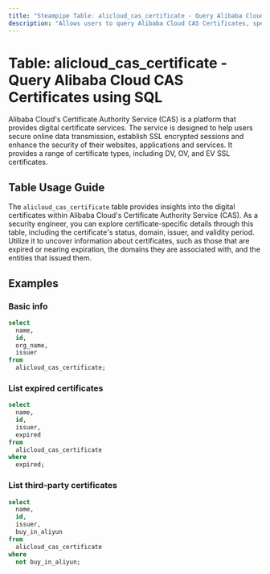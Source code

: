 ```yaml
---
title: "Steampipe Table: alicloud_cas_certificate - Query Alibaba Cloud CAS Certificates using SQL"
description: "Allows users to query Alibaba Cloud CAS Certificates, specifically to retrieve information about the certificates such as their status, domain, issuer, validity period, and more."
---
```


# Table: alicloud_cas_certificate - Query Alibaba Cloud CAS Certificates using SQL

Alibaba Cloud's Certificate Authority Service (CAS) is a platform that provides digital certificate services. The service is designed to help users secure online data transmission, establish SSL encrypted sessions and enhance the security of their websites, applications and services. It provides a range of certificate types, including DV, OV, and EV SSL certificates.

## Table Usage Guide

The `alicloud_cas_certificate` table provides insights into the digital certificates within Alibaba Cloud's Certificate Authority Service (CAS). As a security engineer, you can explore certificate-specific details through this table, including the certificate's status, domain, issuer, and validity period. Utilize it to uncover information about certificates, such as those that are expired or nearing expiration, the domains they are associated with, and the entities that issued them.

## Examples

### Basic info

```sql
select
  name,
  id,
  org_name,
  issuer
from
  alicloud_cas_certificate;
```

### List expired certificates

```sql
select
  name,
  id,
  issuer,
  expired
from
  alicloud_cas_certificate
where
  expired;
```

### List third-party certificates

```sql
select
  name,
  id,
  issuer,
  buy_in_aliyun
from
  alicloud_cas_certificate
where
  not buy_in_aliyun;
```
